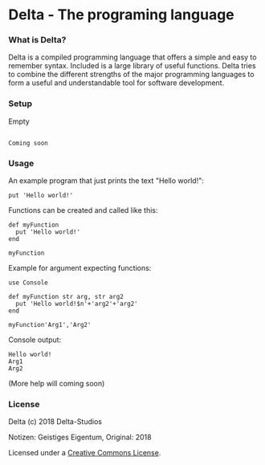 # Delta - The programing language

### What is Delta?
Delta is a compiled programming language that offers a simple and easy to remember syntax. Included is a large library of useful functions. Delta tries to combine the different strengths of the major programming languages to form a useful and understandable tool for software development. 

### Setup
Empty
```

Coming soon

```

### Usage
An example program that just prints the text "Hello world!":
```
put 'Hello world!'
```
Functions can be created and called like this:
```
def myFunction
  put 'Hello world!'
end

myFunction
```
Example for argument expecting functions:
```
use Console

def myFunction str arg, str arg2
  put 'Hello world!$n'+'arg2'+'arg2'
end

myFunction'Arg1','Arg2'
```
Console output:
```
Hello world!
Arg1
Arg2
```
(More help will coming soon)

### License
Delta (c) 2018 Delta-Studios

Notizen: Geistiges Eigentum,
Original: 2018

Licensed under a [Creative Commons License](https://github.com/Delta-Studios/Delta/edit/main/LICENSE.md).
